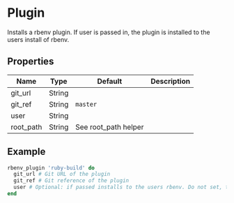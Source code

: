 # Plugin

Installs a rbenv plugin.
If user is passed in, the plugin is installed to the users install of rbenv.

## Properties

| Name      | Type   | Default              | Description |
| --------- | ------ | -------------------- | ----------- |
| git_url   | String |                      |             |
| git_ref   | String | `master`             |             |
| user      | String |                      |             |
| root_path | String | See root_path helper |             |

## Example

```ruby
rbenv_plugin 'ruby-build' do
  git_url # Git URL of the plugin
  git_ref # Git reference of the plugin
  user # Optional: if passed installs to the users rbenv. Do not set, to set installs to the system rbenv.
end
```
